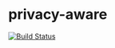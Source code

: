 # privacy-aware

[![Build Status](https://travis-ci.org/rsommerard/privacy-aware.svg?branch=doc)](https://travis-ci.org/rsommerard/privacy-aware)
